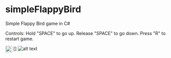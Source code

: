 # simpleFlappyBird
Simple Flappy Bird game in C#

Controls:
  Hold "SPACE" to go up.
  Release "SPACE" to go down.
  Press "R" to restart game.
  
  [<img align="left" alt="flappyBird" width="22px" src="D:\C#\FlappyBird\FlappyBird\Image.png" />]
  ![alt text](https://github.com/zacikmareek/simpleFlappyBird/blob/master/Image.png?raw=true)